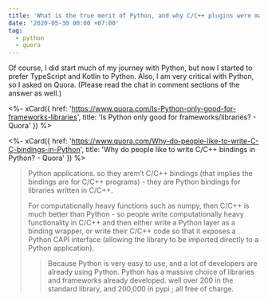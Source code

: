 ```yaml
---
title: 'What is the true merit of Python, and why C/C++ plugins were made for it?'
date: '2020-05-30 00:00 +07:00'
tag:
  - python
  - quora
---
```


Of course, I did start much of my journey with Python, but now I started to prefer TypeScript and Kotlin to Python. Also, I am very critical with Python, so I asked on Quora. (Please read the chat in comment sections of the answer as well.)

<!-- excerpt_separator -->

<%- xCard({
  href: 'https://www.quora.com/Is-Python-only-good-for-frameworks-libraries',
  title: 'Is Python only good for frameworks/libraries? - Quora'
}) %>

<%- xCard({
  href: 'https://www.quora.com/Why-do-people-like-to-write-C-C-bindings-in-Python',
  title: 'Why do people like to write C/C++ bindings in Python? - Quora'
}) %>

> Python applications. so they arem’t C/C++ bindings (that implies the bindings are for C/C++ programs) - they are Python bindings for libraries written in C/C++.
>
> For computationally heavy functions such as numpy, then C/C++ is much better than Python - so people write computationally heavy functionality in C/C++ and then either write a Python layer as a binding wrapper, or write their C/C++ code so that it exposes a Python CAPI interface (allowing the library to be imported directly to a Python application).
>
> > Because Python is very easy to use, and a lot of developers are already using Python. Python has a massive choice of libraries and frameworks already developed. well over 200 in the standard library, and 200,000 in pypi ; all free of charge.
